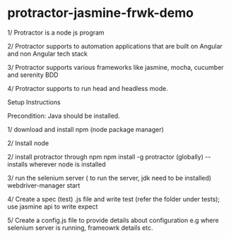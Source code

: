 # protractor-jasmine-frwk-demo

1/ Protractor is a node js program

2/ Protractor supports to automation applications that are built on Angular and non Angular tech stack

3/ Protractor supports various frameworks like jasmine, mocha, cucumber and serenity BDD

4/ Protractor supports to run head and headless mode.

Setup Instructions

Precondition: Java should be installed.

1/ download and  install npm (node package manager)

2/ Install node

2/ install protractor through npm
   npm install -g protractor (globally) -- installs wherever node is installed

3/ run the selenium server ( to run the server, jdk need to be installed)
 webdriver-manager start

4/ Create a spec (test) .js file and write test (refer the folder under tests); use jasmine api to write expect

5/ Create a config.js file to provide details about configuration e.g where selenium server is running, frameowrk details etc.
